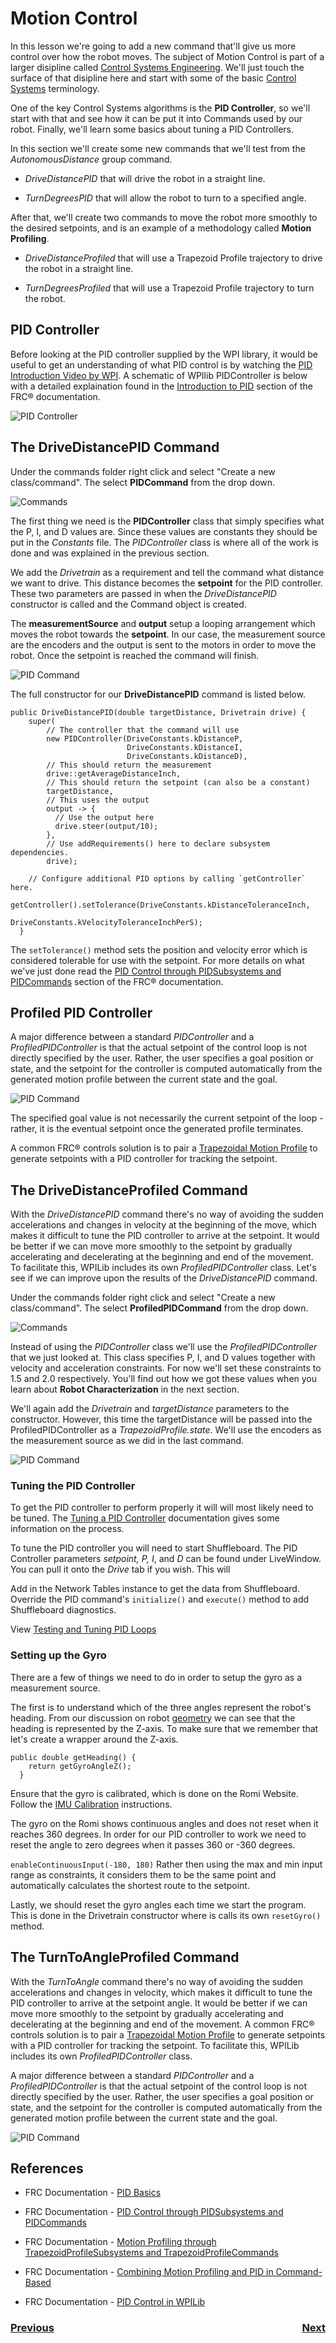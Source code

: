 # Motion Control
In this lesson we're going to add a new command that'll give us more control over how the robot moves.  The subject of Motion Control is part of a larger disipline called [Control Systems Engineering](https://en.wikipedia.org/wiki/Control_engineering). We'll just touch the surface of that disipline here and start with some of the basic [Control Systems](https://docs.wpilib.org/en/stable/docs/software/advanced-controls/introduction/control-system-basics.html) terminology.

One of the key Control Systems algorithms is the **PID Controller**, so we'll start with that and see how it can be put it into Commands used by our robot. Finally, we'll learn some basics about tuning a PID Controllers.  

In this section we'll create some new commands that we'll test from the *AutonomousDistance* group command.

- *DriveDistancePID* that will drive the robot in a straight line.

- *TurnDegreesPID* that will allow the robot to turn to a specified angle.  

After that, we'll create two commands to move the robot more smoothly to the desired setpoints, and is an example of a methodology called **Motion Profiling**.

- *DriveDistanceProfiled* that will use a Trapezoid Profile trajectory to drive the robot in a straight line.

- *TurnDegreesProfiled* that will use a Trapezoid Profile trajectory to turn the robot.

## PID Controller
Before looking at the PID controller supplied by the WPI library, it would be useful to get an understanding of what PID control is by watching the [PID Introduction Video by WPI](https://docs.wpilib.org/en/stable/docs/software/advanced-controls/introduction/pid-video.html). A schematic of WPIlib PIDController is below with a detailed explaination found in the [Introduction to PID](https://docs.wpilib.org/en/stable/docs/software/advanced-controls/introduction/introduction-to-pid.html) section of the FRC® documentation.

![PID Controller](../images/Romi/Romi.042.jpeg)

## The DriveDistancePID Command
Under the commands folder right click and select "Create a new class/command".  The select **PIDCommand** from the drop down.

![Commands](../images/Romi/Romi.041.jpeg)

The first thing we need is the **PIDController** class that simply specifies what the P, I, and D values are.  Since these values are constants they should be put in the *Constants* file.  The *PIDController* class is where all of the work is done and was explained in the previous section.

We add the *Drivetrain* as a requirement and tell the command what distance we want to drive.  This distance becomes the **setpoint** for the PID controller.  These two parameters are passed in when the *DriveDistancePID* constructor is called and the Command object is created.

The **measurementSource** and **output** setup a looping arrangement which moves the robot towards the **setpoint**.  In our case, the measurement source are the encoders and the output is sent to the motors in order to move the robot. Once the setpoint is reached the command will finish.

![PID Command](../images/Romi/Romi.047.jpeg)

The full constructor for our **DriveDistancePID** command is listed below.

    public DriveDistancePID(double targetDistance, Drivetrain drive) {
        super(
            // The controller that the command will use
            new PIDController(DriveConstants.kDistanceP, 
                              DriveConstants.kDistanceI, 
                              DriveConstants.kDistanceD),
            // This should return the measurement
            drive::getAverageDistanceInch,
            // This should return the setpoint (can also be a constant)
            targetDistance,
            // This uses the output
            output -> {
              // Use the output here
              drive.steer(output/10);
            },
            // Use addRequirements() here to declare subsystem dependencies.
            drive);
        
        // Configure additional PID options by calling `getController` here.
        getController().setTolerance(DriveConstants.kDistanceToleranceInch,
                                    DriveConstants.kVelocityToleranceInchPerS);
      }

The `setTolerance()` method sets the position and velocity error which is considered tolerable for use with the setpoint. For more details on what we've just done read the [PID Control through PIDSubsystems and PIDCommands](https://docs.wpilib.org/en/latest/docs/software/commandbased/pid-subsystems-commands.html#) section of the FRC® documentation.

## Profiled PID Controller

A major difference between a standard *PIDController* and a *ProfiledPIDController* is that the actual setpoint of the control loop is not directly specified by the user. Rather, the user specifies a goal position or state, and the setpoint for the controller is computed automatically from the generated motion profile between the current state and the goal. 

![PID Command](../images/Romi/Romi.043.jpeg)

The specified goal value is not necessarily the current setpoint of the loop - rather, it is the eventual setpoint once the generated profile terminates.

A common FRC® controls solution is to pair a [Trapezoidal Motion Profile](../Concepts/timeMotion#TrapezoidProfile) to generate setpoints with a PID controller for tracking the setpoint.

## The DriveDistanceProfiled Command
With the *DriveDistancePID* command there's no way of avoiding the sudden accelerations and changes in velocity at the beginning of the move, which makes it difficult to tune the PID controller to arrive at the setpoint.  It would be better if we can move more smoothly to the setpoint by gradually accelerating and decelerating at the beginning and end of the movement. To facilitate this, WPILib includes its own *ProfiledPIDController* class. Let's see if we can improve upon the results of the *DriveDistancePID* command.  

Under the commands folder right click and select "Create a new class/command".  The select **ProfiledPIDCommand** from the drop down.

![Commands](../images/Romi/Romi.041.jpeg)

Instead of using the *PIDController* class we'll use the *ProfiledPIDController* that we just looked at.  This class specifies P, I, and D values together with velocity and acceleration constraints.  For now we'll set these constraints to 1.5 and 2.0 respectively.  You'll find out how we got these values when you learn about **Robot Characterization** in the next section.

We'll again add the *Drivetrain* and *targetDistance* parameters to the constructor.  However, this time the targetDistance will be passed into the ProfiledPIDController as a *TrapezoidProfile.state*.  We'll use the encoders as the measurement source as we did in the last command.

![PID Command](../images/Romi/Romi.048.jpeg)

### Tuning the PID Controller
To get the PID controller to perform properly it will will most likely need to be tuned.  The [Tuning a PID Controller](https://docs.wpilib.org/en/stable/docs/software/advanced-controls/introduction/tuning-pid-controller.html) documentation gives some information on the process.

To tune the PID controller you will need to start Shuffleboard. The PID Controller parameters *setpoint, P, I*, and *D* can be found under LiveWindow.  You can pull it onto the *Drive* tab if you wish.  This will 

Add in the Network Tables instance to get the data from Shuffleboard. 
Override the PID command's `initialize()` and `execute()` method to add Shuffleboard diagnostics. 

View [Testing and Tuning PID Loops](https://docs.wpilib.org/en/stable/docs/software/wpilib-tools/shuffleboard/advanced-usage/shuffleboard-tuning-pid.html)

<!-- ## The TurnDegreesPID Command
Under the commands folder right click and select "Create a new class/command".  The select **PIDCommand** from the drop down.

![Commands](../images/Romi/Romi.041.jpeg)

The first thing we need is a **PID Controller** that simply specifies what the P, I, and D values are.  Since these values are constants they should be put in the *Constants* file.  The *PIDController* class is where all of the work is done and was explained in the previous section.

We add the *Drivetrain* as a requirement and tell the command what angle we want to rotate to.  This angle becomes the **setpoint** for the PID controller.  These two parameters are passed in when the *TurnToAngle* constructor is called and our command object is created.

The **measurementSource** and **output** setup a looping arrangement which moves the robot towards the **setpoint**.  In our case, the measurement source is a gyro and the output is sent to the motors in order to turn the robot. Once the setpoint is reached the command will finish.

![PID Command](../images/Romi/Romi.043.jpeg)

The full constructor for our **TurnToAngle** command is listed below.

    public class TurnToAngle extends PIDCommand {
    
      public TurnToAngle(double targetAngleDegrees, Drivetrain drive) {
        super(
            // The controller that the command will use
            new PIDController(DriveConstants.kTurnP, DriveConstants.kTurnI, DriveConstants.kTurnD),
            // This should get the measurement
            drive::getHeading,
            // This should return the setpoint (can also be a constant)
            targetAngleDegrees,
            // This uses the output
            output -> {
              // Use the output here
              drive.arcadeDrive(0, output);
            },
            drive);
          
      getController().enableContinuousInput(-180, 180);
      getController().setTolerance(DriveConstants.kTurnToleranceDeg,
                                  DriveConstants.kTurnRateToleranceDegPerS);
  }

 `setTolerance(5, 10)` sets the position and velocity error which is considered tolerable for use with the setpoint. For more details on what we've just done read the [PID Control through PIDSubsystems and PIDCommands](https://docs.wpilib.org/en/latest/docs/software/commandbased/pid-subsystems-commands.html#) section of the FRC® documentation. -->

### Setting up the Gyro    
There are a few of things we need to do in order to setup the gyro as a measurement source.  

The first is to understand which of the three angles represent the robot's heading.  From our discussion on robot [geometry](../Concepts/geometry) we can see that the heading is represented by the Z-axis.  To make sure that we remember that let's create a wrapper around the Z-axis.

    public double getHeading() {
        return getGyroAngleZ();
      }

Ensure that the gyro is calibrated, which is done on the Romi Website.  Follow the [IMU Calibration](https://docs.wpilib.org/en/stable/docs/romi-robot/web-ui.html#imu-calibration) instructions.

The gyro on the Romi shows continuous angles and does not reset when it reaches 360 degrees.  In order for our PID controller to work we need to reset the angle to zero degrees when it passes 360 or -360 degrees.


`enableContinuousInput(-180, 180)` Rather then using the max and min input range as constraints, it considers them to be the same point and automatically calculates the shortest route to the setpoint.

Lastly, we should reset the gyro angles each time we start the program.  This is done in the Drivetrain constructor where is calls its own `resetGyro()` method.


## The TurnToAngleProfiled Command
With the *TurnToAngle* command there's no way of avoiding the sudden accelerations and changes in velocity, which makes it difficult to tune the PID controller to arrive at the setpoint angle.  It would be better if we can move more smoothly to the setpoint by gradually accelerating and decelerating at the beginning and end of the movement.  A common FRC® controls solution is to pair a [Trapezoidal Motion Profile](../Concepts/timeMotion#TrapezoidProfile) to generate setpoints with a PID controller for tracking the setpoint. To facilitate this, WPILib includes its own *ProfiledPIDController* class.

A major difference between a standard *PIDController* and a *ProfiledPIDController* is that the actual setpoint of the control loop is not directly specified by the user. Rather, the user specifies a goal position or state, and the setpoint for the controller is computed automatically from the generated motion profile between the current state and the goal. 

![PID Command](../images/Romi/Romi.046.jpeg)

## References

- FRC Documentation - [PID Basics](https://docs.wpilib.org/en/stable/docs/software/advanced-controls/introduction/index.html)

- FRC Documentation - [PID Control through PIDSubsystems and PIDCommands](https://docs.wpilib.org/en/latest/docs/software/commandbased/pid-subsystems-commands.html#)

- FRC Documentation - [Motion Profiling through TrapezoidProfileSubsystems and TrapezoidProfileCommands](https://docs.wpilib.org/en/latest/docs/software/commandbased/profile-subsystems-commands.html)

- FRC Documentation - [Combining Motion Profiling and PID in Command-Based](https://docs.wpilib.org/en/latest/docs/software/commandbased/profilepid-subsystems-commands.html)

- FRC  Documentation - [PID Control in WPILib](https://docs.wpilib.org/en/stable/docs/software/advanced-controls/controllers/pidcontroller.html)


<h3><span style="float:left">
<a href="romiShuffleboard">Previous</a></span>
<span style="float:right">
<a href="romiPathPlanning">Next</a></span></h3>